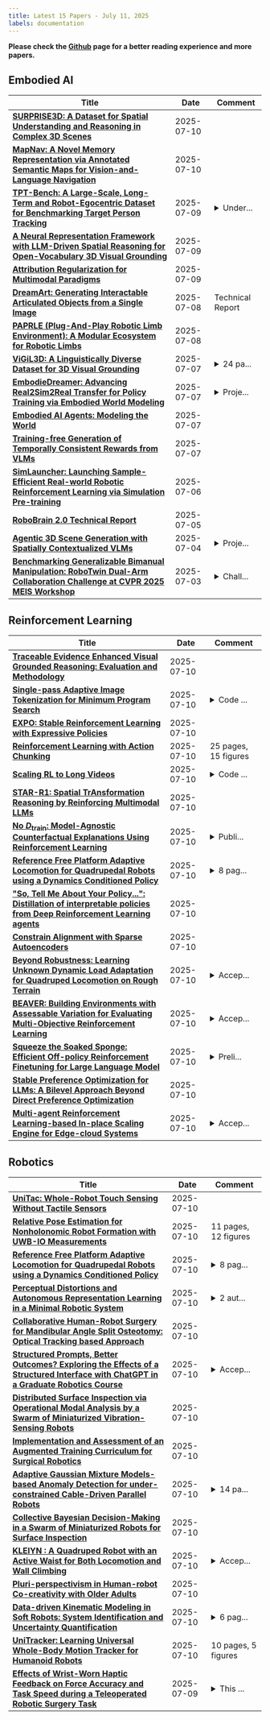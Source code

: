 ```yaml
---
title: Latest 15 Papers - July 11, 2025
labels: documentation
---
```

**Please check the [Github](https://github.com/zezhishao/MTS_Daily_ArXiv) page for a better reading experience and more papers.**

## Embodied AI
| **Title** | **Date** | **Comment** |
| --- | --- | --- |
| **[SURPRISE3D: A Dataset for Spatial Understanding and Reasoning in Complex 3D Scenes](http://arxiv.org/abs/2507.07781v1)** | 2025-07-10 |  |
| **[MapNav: A Novel Memory Representation via Annotated Semantic Maps for Vision-and-Language Navigation](http://arxiv.org/abs/2502.13451v4)** | 2025-07-10 |  |
| **[TPT-Bench: A Large-Scale, Long-Term and Robot-Egocentric Dataset for Benchmarking Target Person Tracking](http://arxiv.org/abs/2505.07446v2)** | 2025-07-09 | <details><summary>Under...</summary><p>Under review. web: https://medlartea.github.io/tpt-bench/</p></details> |
| **[A Neural Representation Framework with LLM-Driven Spatial Reasoning for Open-Vocabulary 3D Visual Grounding](http://arxiv.org/abs/2507.06719v1)** | 2025-07-09 |  |
| **[Attribution Regularization for Multimodal Paradigms](http://arxiv.org/abs/2404.02359v2)** | 2025-07-09 |  |
| **[DreamArt: Generating Interactable Articulated Objects from a Single Image](http://arxiv.org/abs/2507.05763v1)** | 2025-07-08 | Technical Report |
| **[PAPRLE (Plug-And-Play Robotic Limb Environment): A Modular Ecosystem for Robotic Limbs](http://arxiv.org/abs/2507.05555v1)** | 2025-07-08 |  |
| **[ViGiL3D: A Linguistically Diverse Dataset for 3D Visual Grounding](http://arxiv.org/abs/2501.01366v2)** | 2025-07-07 | <details><summary>24 pa...</summary><p>24 pages with 8 figures and 14 tables; updated for ACL 2025 camera-ready with additional discussion and figures</p></details> |
| **[EmbodieDreamer: Advancing Real2Sim2Real Transfer for Policy Training via Embodied World Modeling](http://arxiv.org/abs/2507.05198v1)** | 2025-07-07 | <details><summary>Proje...</summary><p>Project Page: https://embodiedreamer.github.io/</p></details> |
| **[Embodied AI Agents: Modeling the World](http://arxiv.org/abs/2506.22355v3)** | 2025-07-07 |  |
| **[Training-free Generation of Temporally Consistent Rewards from VLMs](http://arxiv.org/abs/2507.04789v1)** | 2025-07-07 |  |
| **[SimLauncher: Launching Sample-Efficient Real-world Robotic Reinforcement Learning via Simulation Pre-training](http://arxiv.org/abs/2507.04452v1)** | 2025-07-06 |  |
| **[RoboBrain 2.0 Technical Report](http://arxiv.org/abs/2507.02029v2)** | 2025-07-05 |  |
| **[Agentic 3D Scene Generation with Spatially Contextualized VLMs](http://arxiv.org/abs/2505.20129v3)** | 2025-07-04 | <details><summary>Proje...</summary><p>Project page: https://spatctxvlm.github.io/project_page/</p></details> |
| **[Benchmarking Generalizable Bimanual Manipulation: RoboTwin Dual-Arm Collaboration Challenge at CVPR 2025 MEIS Workshop](http://arxiv.org/abs/2506.23351v2)** | 2025-07-03 | <details><summary>Chall...</summary><p>Challenge Webpage: https://robotwin-benchmark.github.io/cvpr-2025-challenge/</p></details> |

## Reinforcement Learning
| **Title** | **Date** | **Comment** |
| --- | --- | --- |
| **[Traceable Evidence Enhanced Visual Grounded Reasoning: Evaluation and Methodology](http://arxiv.org/abs/2507.07999v1)** | 2025-07-10 |  |
| **[Single-pass Adaptive Image Tokenization for Minimum Program Search](http://arxiv.org/abs/2507.07995v1)** | 2025-07-10 | <details><summary>Code ...</summary><p>Code at: https://github.com/ShivamDuggal4/karl Keywords: Representation Learning, Adaptive Tokenization, Compression, Algorithmic Information Theory, Kolmogorov Complexity, Upside-Down RL</p></details> |
| **[EXPO: Stable Reinforcement Learning with Expressive Policies](http://arxiv.org/abs/2507.07986v1)** | 2025-07-10 |  |
| **[Reinforcement Learning with Action Chunking](http://arxiv.org/abs/2507.07969v1)** | 2025-07-10 | 25 pages, 15 figures |
| **[Scaling RL to Long Videos](http://arxiv.org/abs/2507.07966v1)** | 2025-07-10 | <details><summary>Code ...</summary><p>Code and models are available at https://github.com/NVlabs/Long-RL</p></details> |
| **[STAR-R1: Spatial TrAnsformation Reasoning by Reinforcing Multimodal LLMs](http://arxiv.org/abs/2505.15804v3)** | 2025-07-10 |  |
| **[No $D_{\text{train}}$: Model-Agnostic Counterfactual Explanations Using Reinforcement Learning](http://arxiv.org/abs/2405.18563v2)** | 2025-07-10 | <details><summary>Publi...</summary><p>Published in Transactions on Machine Learning Research (TMLR 2025)</p></details> |
| **[Reference Free Platform Adaptive Locomotion for Quadrupedal Robots using a Dynamics Conditioned Policy](http://arxiv.org/abs/2505.16042v2)** | 2025-07-10 | <details><summary>8 pag...</summary><p>8 pages, 6 tables, 5 figures</p></details> |
| **["So, Tell Me About Your Policy...": Distillation of interpretable policies from Deep Reinforcement Learning agents](http://arxiv.org/abs/2507.07848v1)** | 2025-07-10 |  |
| **[Constrain Alignment with Sparse Autoencoders](http://arxiv.org/abs/2411.07618v4)** | 2025-07-10 |  |
| **[Beyond Robustness: Learning Unknown Dynamic Load Adaptation for Quadruped Locomotion on Rough Terrain](http://arxiv.org/abs/2507.07825v1)** | 2025-07-10 | <details><summary>Accep...</summary><p>Accepted to the 2025 IEEE International Conference on Robotics & Automation (ICRA). 8 pages, 8 figures</p></details> |
| **[BEAVER: Building Environments with Assessable Variation for Evaluating Multi-Objective Reinforcement Learning](http://arxiv.org/abs/2507.07769v1)** | 2025-07-10 | <details><summary>Accep...</summary><p>Accepted at the Workshop on Computational Optimization of Buildings (ICML CO-BUILD), 42nd International Conference on Machine Learning (ICML 2025), Vancouver, Canada</p></details> |
| **[Squeeze the Soaked Sponge: Efficient Off-policy Reinforcement Finetuning for Large Language Model](http://arxiv.org/abs/2507.06892v2)** | 2025-07-10 | <details><summary>Preli...</summary><p>Preliminary version, v2, added more details and corrected some minor mistakes. Project page: https://anitaleungxx.github.io/ReMix</p></details> |
| **[Stable Preference Optimization for LLMs: A Bilevel Approach Beyond Direct Preference Optimization](http://arxiv.org/abs/2507.07723v1)** | 2025-07-10 |  |
| **[Multi-agent Reinforcement Learning-based In-place Scaling Engine for Edge-cloud Systems](http://arxiv.org/abs/2507.07671v1)** | 2025-07-10 | <details><summary>Accep...</summary><p>Accepted at IEEE Cloud 2025</p></details> |

## Robotics
| **Title** | **Date** | **Comment** |
| --- | --- | --- |
| **[UniTac: Whole-Robot Touch Sensing Without Tactile Sensors](http://arxiv.org/abs/2507.07980v1)** | 2025-07-10 |  |
| **[Relative Pose Estimation for Nonholonomic Robot Formation with UWB-IO Measurements](http://arxiv.org/abs/2411.05481v2)** | 2025-07-10 | 11 pages, 12 figures |
| **[Reference Free Platform Adaptive Locomotion for Quadrupedal Robots using a Dynamics Conditioned Policy](http://arxiv.org/abs/2505.16042v2)** | 2025-07-10 | <details><summary>8 pag...</summary><p>8 pages, 6 tables, 5 figures</p></details> |
| **[Perceptual Distortions and Autonomous Representation Learning in a Minimal Robotic System](http://arxiv.org/abs/2507.07845v1)** | 2025-07-10 | <details><summary>2 aut...</summary><p>2 authors, 23 pages, 11 figures</p></details> |
| **[Collaborative Human-Robot Surgery for Mandibular Angle Split Osteotomy: Optical Tracking based Approach](http://arxiv.org/abs/2507.07794v1)** | 2025-07-10 |  |
| **[Structured Prompts, Better Outcomes? Exploring the Effects of a Structured Interface with ChatGPT in a Graduate Robotics Course](http://arxiv.org/abs/2507.07767v1)** | 2025-07-10 | <details><summary>Accep...</summary><p>Accepted, to appear in the proceedings of the EC-TEL 2025 conference</p></details> |
| **[Distributed Surface Inspection via Operational Modal Analysis by a Swarm of Miniaturized Vibration-Sensing Robots](http://arxiv.org/abs/2507.07724v1)** | 2025-07-10 |  |
| **[Implementation and Assessment of an Augmented Training Curriculum for Surgical Robotics](http://arxiv.org/abs/2507.07718v1)** | 2025-07-10 |  |
| **[Adaptive Gaussian Mixture Models-based Anomaly Detection for under-constrained Cable-Driven Parallel Robots](http://arxiv.org/abs/2507.07714v1)** | 2025-07-10 | <details><summary>14 pa...</summary><p>14 pages, 8 figures, 1 table, to be submitted to Advanced Intelligent Systems</p></details> |
| **[Collective Bayesian Decision-Making in a Swarm of Miniaturized Robots for Surface Inspection](http://arxiv.org/abs/2404.08390v2)** | 2025-07-10 |  |
| **[KLEIYN : A Quadruped Robot with an Active Waist for Both Locomotion and Wall Climbing](http://arxiv.org/abs/2507.06562v2)** | 2025-07-10 | <details><summary>Accep...</summary><p>Accepted at IROS2025, website - https://keitayoneda.github.io/kleiyn-chimney-climbing/, YouTube - https://www.youtube.com/watch?v=cLfUhyNFOeY</p></details> |
| **[Pluri-perspectivism in Human-robot Co-creativity with Older Adults](http://arxiv.org/abs/2507.07550v1)** | 2025-07-10 |  |
| **[Data-driven Kinematic Modeling in Soft Robots: System Identification and Uncertainty Quantification](http://arxiv.org/abs/2507.07370v1)** | 2025-07-10 | <details><summary>6 pag...</summary><p>6 pages; 6 figures; accepted at the 5th Modeling, Estimation and Control Conference (MECC 2025)</p></details> |
| **[UniTracker: Learning Universal Whole-Body Motion Tracker for Humanoid Robots](http://arxiv.org/abs/2507.07356v1)** | 2025-07-10 | 10 pages, 5 figures |
| **[Effects of Wrist-Worn Haptic Feedback on Force Accuracy and Task Speed during a Teleoperated Robotic Surgery Task](http://arxiv.org/abs/2507.07327v1)** | 2025-07-09 | <details><summary>This ...</summary><p>This work has been submitted to the IEEE for possible publication</p></details> |

